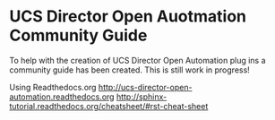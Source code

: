 # UCS Director Open Auotmation Community Guide

To help with the creation of UCS Director Open Automation plug ins a community guide has been created. This is still work in progress!

Using Readthedocs.org
http://ucs-director-open-automation.readthedocs.org
http://sphinx-tutorial.readthedocs.org/cheatsheet/#rst-cheat-sheet
